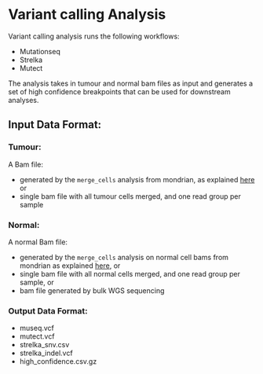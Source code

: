 # Variant calling Analysis

Variant calling analysis runs the following workflows:

- Mutationseq
- Strelka
- Mutect

The analysis takes in tumour and normal bam files as input and generates a set of high confidence breakpoints that can be used for downstream analyses. 


## Input Data Format:

### Tumour:

A Bam file:
- generated by the `merge_cells` analysis from mondrian, as explained [here](data_formats/merged_library_bam.md) or
- single bam file with all tumour cells merged, and one read group per sample


### Normal:

A normal Bam file:
- generated by the `merge_cells` analysis on normal cell bams from mondrian as explained [here](data_formats/merged_library_bam.md), or
- single bam file with all normal cells merged, and one read group per sample, or
- bam file generated by bulk WGS sequencing


### Output Data Format:

- museq.vcf
- mutect.vcf
- strelka_snv.csv
- strelka_indel.vcf
- high_confidence.csv.gz
